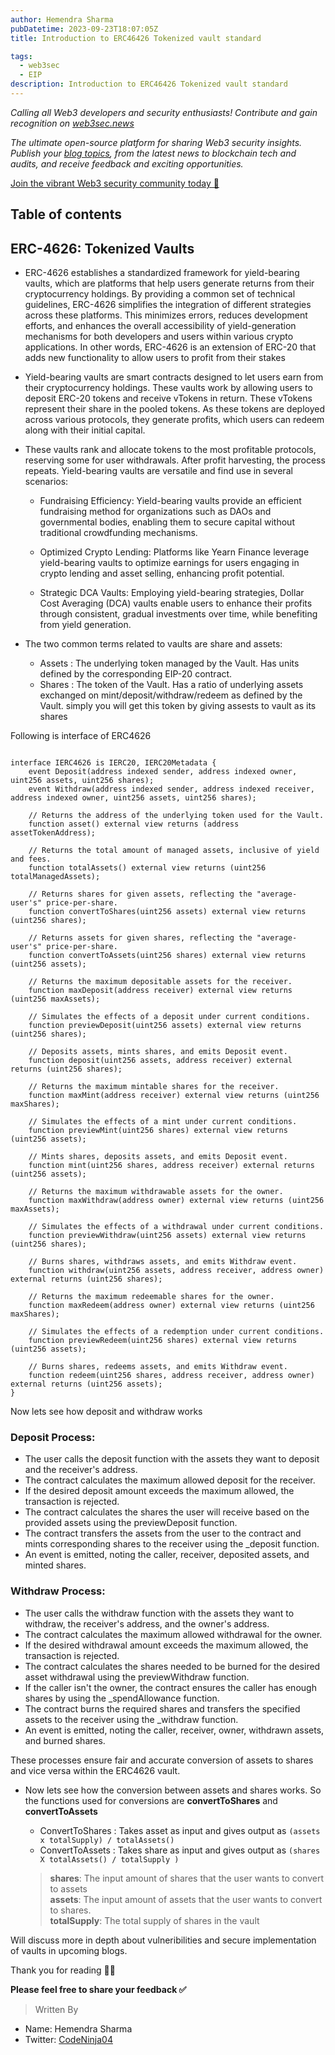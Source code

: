 ```yaml
---
author: Hemendra Sharma
pubDatetime: 2023-09-23T18:07:05Z
title: Introduction to ERC46426 Tokenized vault standard

tags:
  - web3sec
  - EIP
description: Introduction to ERC46426 Tokenized vault standard
---
```


<em>Calling all Web3 developers and security enthusiasts! Contribute and gain recognition on [web3sec.news](https://web3sec.news/)

The ultimate open-source platform for sharing Web3 security insights. Publish your [blog topics](https://github.com/Web3secNews/blog),
from the latest news to blockchain tech and audits, and receive feedback and exciting opportunities.</em>

[Join the vibrant Web3 security community today 🤝 ](https://discord.com/invite/CseAxvtrZ3)

## Table of contents


## ERC-4626: Tokenized Vaults

- ERC-4626 establishes a standardized framework for yield-bearing vaults, which are platforms that help users generate returns from their cryptocurrency holdings. By providing a common set of technical guidelines, ERC-4626 simplifies the integration of different strategies across these platforms. This minimizes errors, reduces development efforts, and enhances the overall accessibility of yield-generation mechanisms for both developers and users within various crypto applications. In other words, ERC-4626 is an extension of ERC-20 that adds new functionality to allow users to profit from their stakes

- Yield-bearing vaults are smart contracts designed to let users earn from their cryptocurrency holdings. These vaults work by allowing users to deposit ERC-20 tokens and receive vTokens in return. These vTokens represent their share in the pooled tokens. As these tokens are deployed across various protocols, they generate profits, which users can redeem along with their initial capital.


- These vaults rank and allocate tokens to the most profitable protocols, reserving some for user withdrawals. After profit harvesting, the process repeats. Yield-bearing vaults are versatile and find use in several scenarios:

  - Fundraising Efficiency: Yield-bearing vaults provide an efficient fundraising method for organizations such as DAOs and governmental bodies, enabling them to secure capital without traditional crowdfunding mechanisms.

  - Optimized Crypto Lending: Platforms like Yearn Finance leverage yield-bearing vaults to optimize earnings for users engaging in crypto lending and asset selling, enhancing profit potential.

  - Strategic DCA Vaults: Employing yield-bearing strategies, Dollar Cost Averaging (DCA) vaults enable users to enhance their profits through consistent, gradual investments over time, while benefiting from yield generation.
 

- The two common terms related to vaults are share and assets:
  - Assets : The underlying token managed by the Vault. Has units defined by the corresponding EIP-20 contract.
  - Shares : The token of the Vault. Has a ratio of underlying assets exchanged on mint/deposit/withdraw/redeem as defined by the Vault. simply you will get this token by giving assests to vault as its shares 


Following is interface of ERC4626

```solidity

interface IERC4626 is IERC20, IERC20Metadata {
    event Deposit(address indexed sender, address indexed owner, uint256 assets, uint256 shares);
    event Withdraw(address indexed sender, address indexed receiver, address indexed owner, uint256 assets, uint256 shares);

    // Returns the address of the underlying token used for the Vault.
    function asset() external view returns (address assetTokenAddress);

    // Returns the total amount of managed assets, inclusive of yield and fees.
    function totalAssets() external view returns (uint256 totalManagedAssets);

    // Returns shares for given assets, reflecting the "average-user's" price-per-share.
    function convertToShares(uint256 assets) external view returns (uint256 shares);

    // Returns assets for given shares, reflecting the "average-user's" price-per-share.
    function convertToAssets(uint256 shares) external view returns (uint256 assets);

    // Returns the maximum depositable assets for the receiver.
    function maxDeposit(address receiver) external view returns (uint256 maxAssets);

    // Simulates the effects of a deposit under current conditions.
    function previewDeposit(uint256 assets) external view returns (uint256 shares);

    // Deposits assets, mints shares, and emits Deposit event.
    function deposit(uint256 assets, address receiver) external returns (uint256 shares);

    // Returns the maximum mintable shares for the receiver.
    function maxMint(address receiver) external view returns (uint256 maxShares);

    // Simulates the effects of a mint under current conditions.
    function previewMint(uint256 shares) external view returns (uint256 assets);

    // Mints shares, deposits assets, and emits Deposit event.
    function mint(uint256 shares, address receiver) external returns (uint256 assets);

    // Returns the maximum withdrawable assets for the owner.
    function maxWithdraw(address owner) external view returns (uint256 maxAssets);

    // Simulates the effects of a withdrawal under current conditions.
    function previewWithdraw(uint256 assets) external view returns (uint256 shares);

    // Burns shares, withdraws assets, and emits Withdraw event.
    function withdraw(uint256 assets, address receiver, address owner) external returns (uint256 shares);

    // Returns the maximum redeemable shares for the owner.
    function maxRedeem(address owner) external view returns (uint256 maxShares);

    // Simulates the effects of a redemption under current conditions.
    function previewRedeem(uint256 shares) external view returns (uint256 assets);

    // Burns shares, redeems assets, and emits Withdraw event.
    function redeem(uint256 shares, address receiver, address owner) external returns (uint256 assets);
}

```

Now lets see how deposit and withdraw works

### Deposit Process:

- The user calls the deposit function with the assets they want to deposit and the receiver's address.
- The contract calculates the maximum allowed deposit for the receiver.
- If the desired deposit amount exceeds the maximum allowed, the transaction is rejected.
- The contract calculates the shares the user will receive based on the provided assets using the previewDeposit function.
- The contract transfers the assets from the user to the contract and mints corresponding shares to the receiver using the _deposit function.
- An event is emitted, noting the caller, receiver, deposited assets, and minted shares.

### Withdraw Process:

- The user calls the withdraw function with the assets they want to withdraw, the receiver's address, and the owner's address.
- The contract calculates the maximum allowed withdrawal for the owner.
- If the desired withdrawal amount exceeds the maximum allowed, the transaction is rejected.
- The contract calculates the shares needed to be burned for the desired asset withdrawal using the previewWithdraw function.
- If the caller isn't the owner, the contract ensures the caller has enough shares by using the _spendAllowance function.
- The contract burns the required shares and transfers the specified assets to the receiver using the _withdraw function.
- An event is emitted, noting the caller, receiver, owner, withdrawn assets, and burned shares.

These processes ensure fair and accurate conversion of assets to shares and vice versa within the ERC4626 vault.

- Now lets see how the conversion between assets and shares works. So the functions used for conversions are **convertToShares** and **convertToAssets**
  - ConvertToShares : Takes asset as input and gives output as ```(assets x totalSupply) / totalAssets()```
  - ConvertToAssets : Takes share as input and gives output as ```(shares X totalAssets() / totalSupply )```
  
  >  **shares**: The input amount of shares that the user wants to convert to assets <br> **assets**: The input amount of assets that the user wants to convert to shares. <br> **totalSupply**: The total supply of shares in the vault

Will discuss more in depth  about vulneribilities and secure implementation of vaults in upcoming blogs.
  
Thank you for reading ✌🏻

**Please feel free to share your feedback ✅**

> Written By

- Name: Hemendra Sharma
- Twitter: [CodeNinja04](https://twitter.com/Codeninja04)
